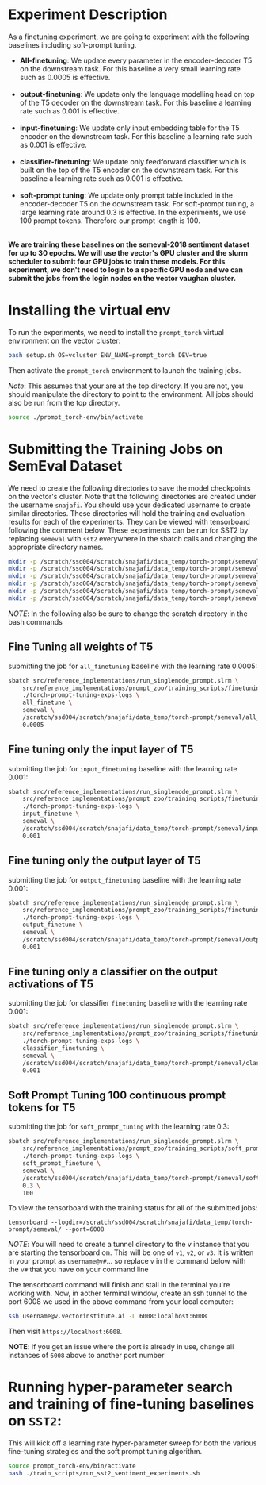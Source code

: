 # Experiment Description

<p> As a finetuning experiment, we are going to experiment with the following baselines including soft-prompt tuning. </p>
<ul>

  <li><b>All-finetuning</b>: We update every parameter in the encoder-decoder T5 on the downstream task. For this baseline a very small learning rate such as 0.0005 is effective.
  </li></br>

  <li><b>output-finetuning</b>: We update only the language modelling head on top of the T5 decoder on the downstream task. For this baseline a learning rate such as 0.001 is effective.
  </li></br>

  <li><b>input-finetuning</b>: We update only input embedding table for the T5 encoder on the downstream task. For this baseline a learning rate such as 0.001 is effective.
  </li></br>

  <li><b>classifier-finetuning</b>: We update only feedforward classifier which is built on the top of the T5 encoder on the downstream task. For this baseline a learning rate such as 0.001 is effective.
  </li></br>

  <li><b>soft-prompt tuning</b>: We update only prompt table included in the encoder-decoder T5 on the downstream task.
  For soft-prompt tuning, a large learning rate around 0.3 is effective. In the experiments, we use 100 prompt tokens. Therefore our prompt length is 100.
  </li></br>
</ul>


<b>We are training these baselines on the semeval-2018 sentiment dataset for up to 30 epochs. We will use the vector's GPU cluster and the slurm scheduler to submit four GPU jobs to train these models. For this experiment, we don't need to login to a specific GPU node and we can submit the jobs from the login nodes on the vector vaughan cluster.</b>

# Installing the virtual env
To run the experiments, we need to install the `prompt_torch` virtual environment on the vector cluster:
```bash
bash setup.sh OS=vcluster ENV_NAME=prompt_torch DEV=true
```

Then activate the `prompt_torch` environment to launch the training jobs. 

*Note*: This assumes that your are at the top directory. If you are not, you should manipulate the directory to point to the environment. All jobs should also be run from the top directory.
```bash
source ./prompt_torch-env/bin/activate
```
# Submitting the Training Jobs on SemEval Dataset

We need to create the following directories to save the model checkpoints on the vector's cluster.
Note that the following directories are created under the username `snajafi`.
You should use your dedicated username to create similar directories. These directories will hold the training and evaluation results for each of the experiments. They can be viewed with tensorboard following the comment below. These experiments can be run for SST2 by replacing `semeval` with `sst2` everywhere in the sbatch calls and changing the appropriate directory names.

```bash
mkdir -p /scratch/ssd004/scratch/snajafi/data_temp/torch-prompt/semeval
mkdir -p /scratch/ssd004/scratch/snajafi/data_temp/torch-prompt/semeval/all_finetune
mkdir -p /scratch/ssd004/scratch/snajafi/data_temp/torch-prompt/semeval/input_finetune
mkdir -p /scratch/ssd004/scratch/snajafi/data_temp/torch-prompt/semeval/output_finetune
mkdir -p /scratch/ssd004/scratch/snajafi/data_temp/torch-prompt/semeval/classifier_finetuning
mkdir -p /scratch/ssd004/scratch/snajafi/data_temp/torch-prompt/semeval/soft_prompt_finetune
```
*NOTE*: In the following also be sure to change the scratch directory in the bash commands

## Fine Tuning all weights of T5
submitting the job for `all_finetuning` baseline with the learning rate 0.0005:
```bash
sbatch src/reference_implementations/run_singlenode_prompt.slrm \
    src/reference_implementations/prompt_zoo/training_scripts/finetuning_sentiment.sh \
    ./torch-prompt-tuning-exps-logs \
    all_finetune \
    semeval \
    /scratch/ssd004/scratch/snajafi/data_temp/torch-prompt/semeval/all_finetune \
    0.0005
```

## Fine tuning only the input layer of T5
submitting the job for `input_finetuning` baseline with the learning rate 0.001:
```bash
sbatch src/reference_implementations/run_singlenode_prompt.slrm \
    src/reference_implementations/prompt_zoo/training_scripts/finetuning_sentiment.sh \
    ./torch-prompt-tuning-exps-logs \
    input_finetune \
    semeval \
    /scratch/ssd004/scratch/snajafi/data_temp/torch-prompt/semeval/input_finetune \
    0.001
```

## Fine tuning only the output layer of T5
submitting the job for `output_finetuning` baseline with the learning rate 0.001:
```bash
sbatch src/reference_implementations/run_singlenode_prompt.slrm \
    src/reference_implementations/prompt_zoo/training_scripts/finetuning_sentiment.sh \
    ./torch-prompt-tuning-exps-logs \
    output_finetune \
    semeval \
    /scratch/ssd004/scratch/snajafi/data_temp/torch-prompt/semeval/output_finetune \
    0.001
```

## Fine tuning only a classifier on the output activations of T5
submitting the job for classifier `finetuning` baseline with the learning rate 0.001:
```bash
sbatch src/reference_implementations/run_singlenode_prompt.slrm \
    src/reference_implementations/prompt_zoo/training_scripts/finetuning_sentiment.sh \
    ./torch-prompt-tuning-exps-logs \
    classifier_finetuning \
    semeval \
    /scratch/ssd004/scratch/snajafi/data_temp/torch-prompt/semeval/classifier_finetuning \
    0.001
```

## Soft Prompt Tuning 100 continuous prompt tokens for T5
submitting the job for `soft_prompt_tuning` with the learning rate 0.3:
```bash
sbatch src/reference_implementations/run_singlenode_prompt.slrm \
    src/reference_implementations/prompt_zoo/training_scripts/soft_prompt_sentiment.sh \
    ./torch-prompt-tuning-exps-logs \
    soft_prompt_finetune \
    semeval \
    /scratch/ssd004/scratch/snajafi/data_temp/torch-prompt/semeval/soft_prompt_finetune \
    0.3 \
    100
```

To view the tensorboard with the training status for all of the submitted jobs:
```
tensorboard --logdir=/scratch/ssd004/scratch/snajafi/data_temp/torch-prompt/semeval/ --port=6008
```

*NOTE*: You will need to create a tunnel directory to the v instance that you are starting the tensorboard on. This will be one of `v1`, `v2`, or `v3`. It is written in your prompt as `username@v#`... so replace `v` in the command below with the `v#` that you have on your command line

The tensorboard command will finish and stall in the terminal you're working with. Now, in aother terminal window, create an ssh tunnel to the port 6008 we used in the above command from your local computer:
```bash
ssh username@v.vectorinstitute.ai -L 6008:localhost:6008
```

Then visit `https://localhost:6008`.

__NOTE__: If you get an issue where the port is already in use, change all instances of `6008` above to another port number

# Running hyper-parameter search and training of fine-tuning baselines on `SST2`:

This will kick off a learning rate hyper-parameter sweep for both the various fine-tuning strategies and the soft prompt tuning algorithm.

```bash
source prompt_torch-env/bin/activate
bash ./train_scripts/run_sst2_sentiment_experiments.sh
```
